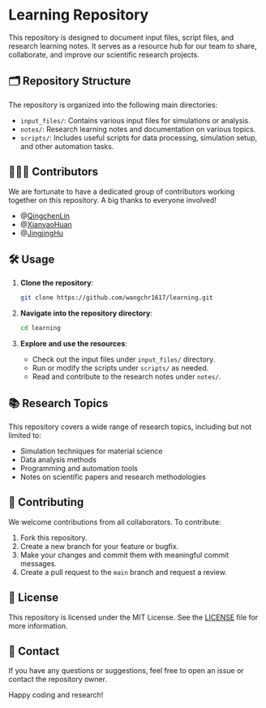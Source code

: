 
# Learning Repository

This repository is designed to document input files, script files, and research learning notes. 
It serves as a resource hub for our team to share, collaborate, and improve our scientific research projects.

## 🗂️ Repository Structure

The repository is organized into the following main directories:

- `input_files/`: Contains various input files for simulations or analysis.
- `notes/`: Research learning notes and documentation on various topics.
- `scripts/`: Includes useful scripts for data processing, simulation setup, and other automation tasks.

## 🧑‍🤝‍🧑 Contributors

We are fortunate to have a dedicated group of contributors working together on this repository. A big thanks to everyone involved!

- @[QingchenLin](https://github.com/happygame123456)
- @[XianyaoHuan](https://github.com/Hmaby1)
- @[JingjingHu](https://github.com/jingjingHu401)

## 🛠️ Usage

1. **Clone the repository**:

   ```bash
   git clone https://github.com/wangchr1617/learning.git
   ```

2. **Navigate into the repository directory**:

   ```bash
   cd learning
   ```

3. **Explore and use the resources**:
   - Check out the input files under `input_files/` directory.
   - Run or modify the scripts under `scripts/` as needed.
   - Read and contribute to the research notes under `notes/`.

## 📚 Research Topics

This repository covers a wide range of research topics, including but not limited to:

- Simulation techniques for material science
- Data analysis methods
- Programming and automation tools
- Notes on scientific papers and research methodologies

## 🤝 Contributing

We welcome contributions from all collaborators. To contribute:

1. Fork this repository.
2. Create a new branch for your feature or bugfix.
3. Make your changes and commit them with meaningful commit messages.
4. Create a pull request to the `main` branch and request a review.

## 📄 License

This repository is licensed under the MIT License. See the [LICENSE](./LICENSE) file for more information.

## 💬 Contact

If you have any questions or suggestions, feel free to open an issue or contact the repository owner.

Happy coding and research!
